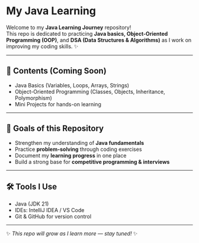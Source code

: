 # My Java Learning 

Welcome to my **Java Learning Journey** repository!  
This repo is dedicated to practicing **Java basics, Object-Oriented Programming (OOP)**, and **DSA (Data Structures & Algorithms)** as I work on improving my coding skills. ✨

---

## 📌 Contents (Coming Soon)
- Java Basics (Variables, Loops, Arrays, Strings)  
- Object-Oriented Programming (Classes, Objects, Inheritance, Polymorphism)  
- Mini Projects for hands-on learning  

---

## 🎯 Goals of this Repository
- Strengthen my understanding of **Java fundamentals**  
- Practice **problem-solving** through coding exercises  
- Document my **learning progress** in one place  
- Build a strong base for **competitive programming & interviews**  

---

## 🛠️ Tools I Use
- Java (JDK 21)  
- IDEs: IntelliJ IDEA / VS Code  
- Git & GitHub for version control  


---

✨ *This repo will grow as I learn more — stay tuned!* ✨

